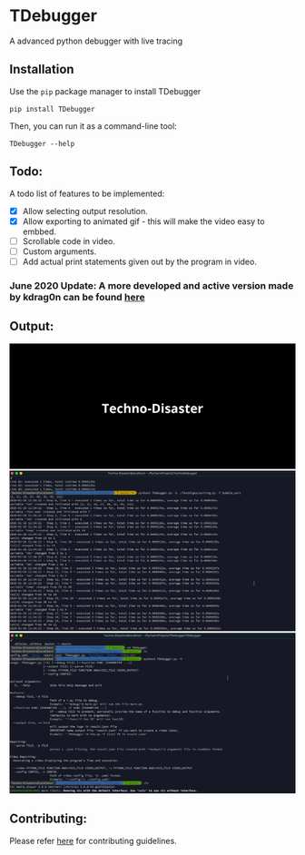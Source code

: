 # TDebugger
A advanced python debugger with live tracing

## Installation
Use the `pip` package manager to install TDebugger
```shell script
pip install TDebugger
```
Then, you can run it as a command-line tool:
```shell script
TDebugger --help
```
## Todo: 
A todo list of features to be implemented:
- [x] Allow selecting output resolution.
- [x] Allow exporting to animated gif - this will make the video easy to embbed.
- [ ] Scrollable code in video.
- [ ] Custom arguments.
- [ ] Add actual print statements given out by the program in video.

### June 2020 Update: A more developed and active version made by kdrag0n can be found [here](https://github.com/CCExtractor/vardbg) 

## Output:
![video](https://github.com/CCExtractor/TDebugger/raw/master/assets/TDebugger.gif)
![output](https://github.com/CCExtractor/TDebugger/raw/master/assets/py6bubblesort.png)
![config](https://github.com/CCExtractor/TDebugger/raw/master/assets/py8config.png)

## Contributing:
Please refer [here](https://github.com/CCExtractor/TDebugger/blob/master/CONTRIBUTING.md) for contributing guidelines.

